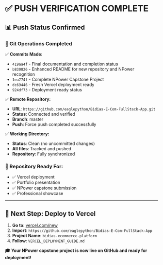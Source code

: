 # ✅ **PUSH VERIFICATION COMPLETE**

## 📊 **Push Status Confirmed**

### **🔄 Git Operations Completed**
✅ **Commits Made:**
- `419aa4f` - Final documentation and completion status
- `b830826` - Enhanced README for new repository and NPower recognition  
- `1ea774f` - Complete NPower Capstone Project
- `dc69446` - Fresh Vercel deployment ready
- `924df73` - Deployment ready status

✅ **Remote Repository:**
- **URL**: `https://github.com/eaglepython/Bidias-E-Com-FullStack-App.git`
- **Status**: Connected and verified
- **Branch**: master
- **Push**: Force push completed successfully

✅ **Working Directory:**
- **Status**: Clean (no uncommitted changes)
- **All files**: Tracked and pushed
- **Repository**: Fully synchronized

### **🎯 Repository Ready For:**
- ✅ Vercel deployment
- ✅ Portfolio presentation  
- ✅ NPower capstone submission
- ✅ Professional showcase

---

## 🚀 **Next Step: Deploy to Vercel**

1. **Go to**: [vercel.com/new](https://vercel.com/new)
2. **Import**: `https://github.com/eaglepython/Bidias-E-Com-FullStack-App`
3. **Project Name**: `bidias-ecommerce-platform`
4. **Follow**: `VERCEL_DEPLOYMENT_GUIDE.md`

**🎓 Your NPower capstone project is now live on GitHub and ready for deployment!**
